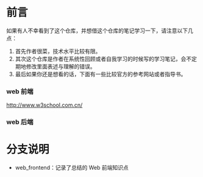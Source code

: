 # 前言

如果有人不幸看到了这个仓库，并想借这个仓库的笔记学习一下，请注意以下几点：

1. 首先作者很菜，技术水平比较有限。
2. 其次这个仓库是作者在系统性回顾或者自我学习的时候写的学习笔记，会不定期地修改里面表述与理解的错误。
3. 最后如果你还是想看的话，下面有一些比较官方的参考网站或者指导书。

### web 前端

http://www.w3school.com.cn/

### web 后端



# 分支说明

- web_frontend：记录了总结的 Web 前端知识点
